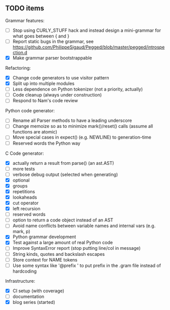 TODO items
----------

Grammar features:

- [ ] Stop using CURLY_STUFF hack and instead design a mini-grammar for what goes between { and }
- [ ] Report static bugs in the grammar,
      see https://github.com/PhilippeSigaud/Pegged/blob/master/pegged/introspection.d
- [x] Make grammar parser bootstrappable

Refactoring:

- [x] Change code generators to use visitor pattern
- [x] Split up into multiple modules
- [ ] Less dependence on Python tokenizer (not a priority, actually)
- [ ] Code cleanup (always under construction)
- [ ] Respond to Nam's code review

Python code generator:

- [ ] Rename all Parser methods to have a leading underscore
- [ ] Change memoize so as to minimize mark()/reset() calls (assume all functions are atomic)
- [ ] Move special cases in expect() (e.g. NEWLINE) to generation-time
- [ ] Reserved words the Python way

C Code generator:

- [x] actually return a result from parse() (an ast.AST)
- [ ] more tests
- [ ] verbose debug output (selected when generating)
- [x] optional
- [x] groups
- [x] repetitions
- [x] lookaheads
- [x] cut operator
- [x] left recursion
- [ ] reserved words
- [ ] option to return a code object instead of an AST
- [ ] Avoid name conflicts between variable names and internal vars (e.g. mark, p)
- [x] Python grammar development
- [x] Test against a large amount of real Python code
- [ ] Improve SyntaxError report (stop putting line/col in message)
- [ ] String kinds, quotes and backslash escapes
- [ ] Store context for NAME tokens
- [ ] Use some syntax like '@prefix <string>' to put prefix in the .gram file instead of hardcoding

Infrastructure:

- [x] CI setup (with coverage)
- [ ] documentation
- [x] blog series (started)

